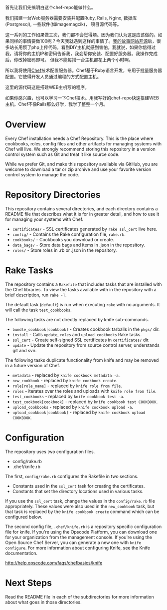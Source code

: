 首先让我们先搞明白这个chef-repo能做什么。

我们搭建一台Web服务器需要安装并配置Ruby, Rails, Nginx, 数据库(Postgresql), 一些软件(如imagemagcik)， 项目源代码等。

这一系列的工作如果做三次，我们都不会觉得烦。因为我们认为这是应该做的。如果同样的事情要做100呢？今天我就遇到这样的事情了。[我的故事网站](http://mystory.cc)[开源](http://github.com/gazeldx/mystory/)后，很多站长用惯了php上传代码，看到DIY主机就感到害怕。我就说，如果你信得过我，请将你的主机IP和密码告诉我，我会帮你安装、配置好服务器。我操作完成后，你改掉密码即可。
但我不能每搭一台主机都花上两个小时啊。

所以我将使用[Chef](http://www.opscode.com/)技术配置服务器。Chef基于Ruby语言开发，专用于批量服务器配置。它使得开发人员通过编程的方式配置主机。

这里的源代码这是搭建WEB主机写的程序。

如果你感兴趣，也可以学习一下Chef技术。用我写好的chef-repo快速搭建WEB主机。Chef不像Rails那么好学，我学了整整一个月。


Overview
========
Every Chef installation needs a Chef Repository. This is the place where cookbooks, roles, config files and other artifacts for managing systems with Chef will live. We strongly recommend storing this repository in a version control system such as Git and treat it like source code.

While we prefer Git, and make this repository available via GitHub, you are welcome to download a tar or zip archive and use your favorite version control system to manage the code.

Repository Directories
======================

This repository contains several directories, and each directory contains a README file that describes what it is for in greater detail, and how to use it for managing your systems with Chef.

* `certificates/` - SSL certificates generated by `rake ssl_cert` live here.
* `config/` - Contains the Rake configuration file, `rake.rb`.
* `cookbooks/` - Cookbooks you download or create.
* `data_bags/` - Store data bags and items in .json in the repository.
* `roles/` - Store roles in .rb or .json in the repository.

Rake Tasks
==========

The repository contains a `Rakefile` that includes tasks that are installed with the Chef libraries. To view the tasks available with in the repository with a brief description, run `rake -T`.

The default task (`default`) is run when executing `rake` with no arguments. It will call the task `test_cookbooks`.

The following tasks are not directly replaced by knife sub-commands.

* `bundle_cookbook[cookbook]` - Creates cookbook tarballs in the `pkgs/` dir.
* `install` - Calls `update`, `roles` and `upload_cookbooks` Rake tasks.
* `ssl_cert` - Create self-signed SSL certificates in `certificates/` dir.
* `update` - Update the repository from source control server, understands git and svn.

The following tasks duplicate functionality from knife and may be removed in a future version of Chef.

* `metadata` - replaced by `knife cookbook metadata -a`.
* `new_cookbook` - replaced by `knife cookbook create`.
* `role[role_name]` - replaced by `knife role from file`.
* `roles` - iterates over the roles and uploads with `knife role from file`.
* `test_cookbooks` - replaced by `knife cookbook test -a`.
* `test_cookbook[cookbook]` - replaced by `knife cookbook test COOKBOOK`.
* `upload_cookbooks` - replaced by `knife cookbook upload -a`.
* `upload_cookbook[cookbook]` - replaced by `knife cookbook upload COOKBOOK`.

Configuration
=============

The repository uses two configuration files.

* config/rake.rb
* .chef/knife.rb

The first, `config/rake.rb` configures the Rakefile in two sections.

* Constants used in the `ssl_cert` task for creating the certificates.
* Constants that set the directory locations used in various tasks.

If you use the `ssl_cert` task, change the values in the `config/rake.rb` file appropriately. These values were also used in the `new_cookbook` task, but that task is replaced by the `knife cookbook create` command which can be configured below.

The second config file, `.chef/knife.rb` is a repository specific configuration file for knife. If you're using the Opscode Platform, you can download one for your organization from the management console. If you're using the Open Source Chef Server, you can generate a new one with `knife configure`. For more information about configuring Knife, see the Knife documentation.

http://help.opscode.com/faqs/chefbasics/knife

Next Steps
==========

Read the README file in each of the subdirectories for more information about what goes in those directories.
